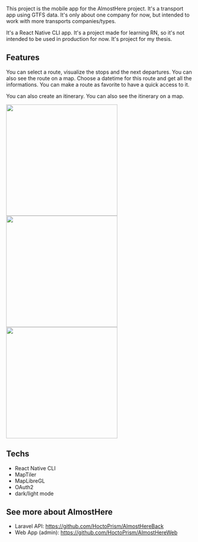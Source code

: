 This project is the mobile app for the AlmostHere project. It's a transport app using GTFS data. It's only about one company for now, but intended to work with more transports companies/types.

It's a React Native CLI app. It's a project made for learning RN, so it's not intended to be used in production for now. It's project for my thesis.

## Features
You can select a route, visualize the stops and the next departures. You can also see the route on a map. Choose a datetime for this route and get all the informations. You can make a route as favorite to have a quick access to it.

You can also create an itinerary. You can also see the itinerary on a map.

<div>
<img src="https://user-images.githubusercontent.com/57678229/222919894-32d1f01f-1d34-491f-8373-f8508a8500f5.jpg" width="auto" height="300">
<img src="https://user-images.githubusercontent.com/57678229/222919897-8ee8f4ee-5507-4b80-87f2-2182abac6434.jpg" width="auto" height="300">
<img src="https://user-images.githubusercontent.com/57678229/222928278-6de0fc4b-a013-4a97-b601-e93397ca9a2b.jpg" width="auto" height="300">

</div>

## Techs
- React Native CLI
- MapTiler
- MapLibreGL
- OAuth2
- dark/light mode

## See more about AlmostHere
- Laravel API: https://github.com/HoctoPrism/AlmostHereBack
- Web App (admin): https://github.com/HoctoPrism/AlmostHereWeb
